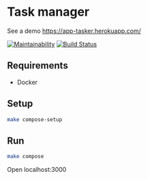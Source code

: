 # Task manager
See a demo https://app-tasker.herokuapp.com/

[![Maintainability](https://api.codeclimate.com/v1/badges/e06f38cd49c11781fb32/maintainability)](https://codeclimate.com/github/Rabinzon/project-lvl4-s263/maintainability)
[![Build Status](https://travis-ci.org/Rabinzon/project-lvl4-s263.svg?branch=master)](https://travis-ci.org/Rabinzon/project-lvl4-s263)

## Requirements

* Docker

## Setup

```sh
make compose-setup
```

## Run

```sh
make compose
```

Open localhost:3000
